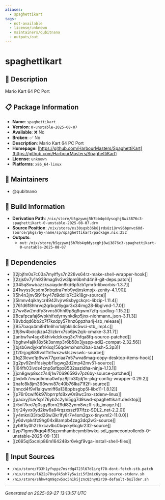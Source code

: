 ```yaml
---
aliases:
  - spaghettikart
tags:
  - not-available
  - license/unknown
  - maintainers/qubitnano
  - outputs/out
---
```


# spaghettikart

## 📝 Description

Mario Kart 64 PC Port

## 📋 Package Information

- **Name**: `spaghettikart`
- **Version**: `0-unstable-2025-08-07`
- **Available**: ❌ No
- **Broken**: ✅ No
- **Description**: Mario Kart 64 PC Port
- **Homepage**: [https://github.com/HarbourMasters/SpaghettiKart](https://github.com/HarbourMasters/SpaghettiKart)
- **License**: `unknown`
- **Platforms**: `x86_64-linux`
## 👥 Maintainers

- @qubitnano


## 🔧 Build Information

- **Derivation Path**: `/nix/store/b5gzywmj5h7bb4qddyscghj8wi3876c3-spaghettikart-0-unstable-2025-08-07.drv`
- **Source Position**: `/nix/store/ns30sqxb36k8jrds8z18rv96bpnwc60d-source/pkgs/by-name/sp/spaghettikart/package.nix:252`
- **Outputs**:
  - `out`:  `/nix/store/b5gzywmj5h7bb4qddyscghj8wi3876c3-spaghettikart-0-unstable-2025-08-07`

## 🔗 Dependencies

- [[2jbjfm0s7c03a7mylffys7n228vs64rz-make-shell-wrapper-hook]]
- [[2zjs0v7y1h939mag9v2w3lpm6bnhd4n9-git-deps.patch]]
- [[345q8xwbazzksaiaydm8kd6p5zb1ymr5-libvorbis-1.3.7]]
- [[41wyss3csdm3nbqdra7mb9ydjnskmpjx-zenity-4.1.90]]
- [[5h4n3jnv5l91fxy47d9ddllb7c3k18gr-source]]
- [[5lmnv4qikhycr4942lvjrw8sbygckqrc-libzip-1.11.4]]
- [[761d6f8hhrvq2qrbqc6ygxr3x34img28-libglvnd-1.7.0]]
- [[7wv8w2mdfy3rvns50hhl9p8g9qwm7zfq-spdlog-1.15.2]]
- [[8cafpcafaj6wbkhifxdyrnynkdkp5jnx-nlohmann_json-3.11.3]]
- [[8vbdqd6bb2x7f7ksdpy57hnz6ppzha4j-lsb_release]]
- [[957baqx4mi941n6hix1xljbkli4c5wci-stb_impl.c]]
- [[9j8w4bcicjkza42lizkrrx7sb6jw2qik-cmake-3.31.7]]
- [[anbw1w4sgx8khivkdckxsg3x7hfqa8fq-source-patched]]
- [[bghw4ajik18x5k3snmp3r6b58x3jyapp-sdl2-compat-2.32.56]]
- [[bjsb6wdjykafnkixq156qdvmxhsm2bai-bash-5.3p3]]
- [[f20rjpg8i89vxlf1rlfwxzwklszwswlc-source]]
- [[fq23lcwc1p6ww77gxriaa7n57wva6mag-copy-desktop-items-hook]]
- [[g2pv92m1fdsiypbf1sgwg2d2mp42mv51-source]]
- [[i64fh03ivds4cnp6sfbpx8532sazidha-ninja-1.13.1]]
- [[jcn8gwp8scz7s4j1w70696593v7pz6by-source-patched]]
- [[lvdvlk7cwad5mna0wfpz8jllb30jdj1n-pkg-config-wrapper-0.29.2]]
- [[nafc8k8jm368wnv87c40b76lka71f2fi-source]]
- [[nncd4f9vl1alqwmiff6a138ppbsgbp5l-libx11-1.8.12]]
- [[p76r0cwlf6k97ibprrpfd8xw0r8wc3nx-stdenv-linux]]
- [[pacxyj1cwfsp176yb2c2yhi5gg7d9swd-spaghettikart.desktop]]
- [[r5xf7krd7g0sgy8brn29di82ynm8wzfl-stb_image.h]]
- [[rjr24yvx0yd2kw6a94rqzxsszf97ifzz-SDL2_net-2.2.0]]
- [[y4mkni33rbd26wi3kr1fy8r7v4sm2gxx-tinyxml2-11.0.0]]
- [[y6dvrpk4fz9hg04x8lampb4zag3dq2w3-source]]
- [[yb81iy0h2zhxcavlbc0bqvky6cgkr232-source]]
- [[yp71gms9kqq4i63qzvmhambcymblbwkq-sdl_gamecontrollerdb-0-unstable-2025-09-13]]
- [[z695ql5xcnip86m164248xr6vkgf9vga-install-shell-files]]

## 📁 Input Sources

- `/nix/store/f33h1yfvppz7nsrdq4723l67d1irgf70-dont-fetch-stb.patch`
- `/nix/store/l622p70vy8k5sh7y5wizi5f2mic6ynpg-source-stdenv.sh`
- `/nix/store/shkw4qm9qcw5sc5n1k5jznc83ny02r39-default-builder.sh`

---
*Generated on 2025-09-27 13:13:57 UTC*
